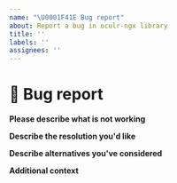 ```yaml
---
name: "\U0001F41E Bug report"
about: Report a bug in oculr-ngx library
title: ''
labels: ''
assignees: ''
---
```


# 🐞 Bug report

**Please describe what is not working**

<!-- Include a summary of the issue, as well as steps necessary to reproduce the issue. -->

**Describe the resolution you'd like**

<!-- A clear and concise description of what you want to happen. PR's are always welcome. -->

**Describe alternatives you've considered**

<!-- A clear and concise description of any alternative solutions or features you've considered. -->

**Additional context**

<!-- Add any other context or screenshots about the feature request here. -->
